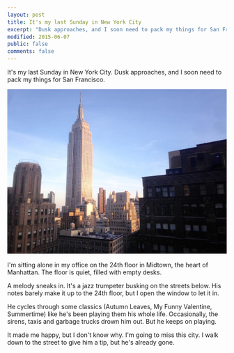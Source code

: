 ```yaml
---
layout: post
title: It's my last Sunday in New York City
excerpt: "Dusk approaches, and I soon need to pack my things for San Francisco."
modified: 2015-06-07
public: false
comments: false
---
```


It's my last Sunday in New York City. Dusk approaches, and I soon need to pack my things for San Francisco.

<img src="/images/newyork.jpg">

I'm sitting alone in my office on the 24th floor in Midtown, the heart of Manhattan. The floor is quiet, filled with empty desks.

A melody sneaks in. It's a jazz trumpeter busking on the streets below. His notes barely make it up to the 24th floor, but I open the window to let it in.

He cycles through some classics (Autumn Leaves, My Funny Valentine, Summertime) like he's been playing them his whole life. Occasionally, the sirens, taxis and garbage trucks drown him out. But he keeps on playing.

It made me happy, but I don't know why. I'm going to miss this city. I walk down to the street to give him a tip, but he's already gone.
